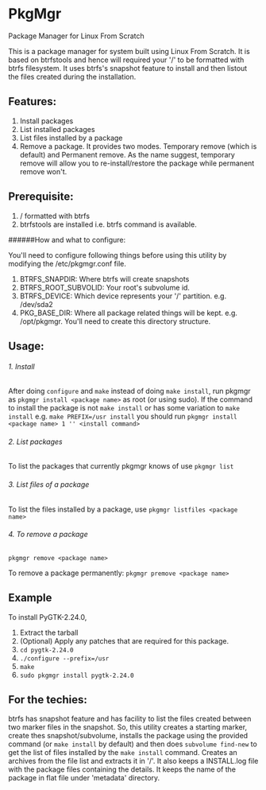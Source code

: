 # PkgMgr
Package Manager for Linux From Scratch

This is a package manager for system built using Linux From Scratch. It is based on btrfstools and hence will required your '/' to be formatted with btrfs filesystem. It uses btrfs's snapshot feature to install and then listout the files created during the installation.

## Features:

1. Install packages
2. List installed packages
3. List files installed by a package
4. Remove a package. It provides two modes. Temporary remove (which is default) and Permanent remove. As the name suggest, temporary remove will allow you to re-install/restore the package while permanent remove won't.

## Prerequisite:

1. / formatted with btrfs
2. btrfstools are installed i.e. btrfs command is available.

######How and what to configure:

You'll need to configure following things before using this utility by modifying the /etc/pkgmgr.conf file.

1. BTRFS_SNAPDIR: Where btrfs will create snapshots
2. BTRFS_ROOT_SUBVOLID: Your root's subvolume id.
3. BTRFS_DEVICE: Which device represents your '/' partition. e.g. /dev/sda2
4. PKG_BASE_DIR: Where all package related things will be kept. e.g. /opt/pkgmgr. You'll need to create this directory structure.

## Usage:

###### 1. Install
After doing `configure` and `make` instead of doing `make install`, run pkgmgr as `pkgmgr install <package name>` as root (or using sudo). If the command to install the package is not `make install` or has some variation to `make install` e.g. `make PREFIX=/usr install` you should run `pkgmgr install <package name> 1 '' <install command>` 

###### 2. List packages
To list the packages that currently pkgmgr knows of use `pkgmgr list` 

###### 3. List files of a package
To list the files installed by a package, use `pkgmgr listfiles <package name>`

###### 4. To remove a package
`pkgmgr remove <package name>`

To remove a package permanently:
`pkgmgr premove <package name>`

## Example
To install PyGTK-2.24.0, 

1. Extract the tarball
2. (Optional) Apply any patches that are required for this package.
3. `cd pygtk-2.24.0`
4. `./configure --prefix=/usr`
5. `make`
6. `sudo pkgmgr install pygtk-2.24.0`

## For the techies:

btrfs has snapshot feature and has facility to list the files created between two marker files in the snapshot. So, this utility creates a starting marker, create thes snapshot/subvolume, installs the package using the provided command (or `make install` by default) and then does `subvolume find-new` to get the list of files installed by the `make install` command. Creates an archives from the file list and extracts it in '/'. It also keeps a INSTALL.log file with the package files containing the details. It keeps the name of the package in flat file under 'metadata' directory.

